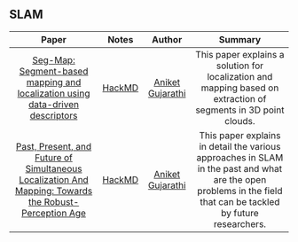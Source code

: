 ## SLAM

| Paper | Notes | Author | Summary |
|:--------:|:--------:|:--------:|:--------:|
| [Seg-Map: Segment-based mapping and localization using data-driven descriptors](https://arxiv.org/pdf/1909.12837.pdf) | [HackMD](https://hackmd.io/@AniketGujarathi/BkmdjaWyw) | [Aniket Gujarathi](https://www.linkedin.com/in/aniket-gujarathi/) | This paper explains a solution for localization and mapping based on extraction of segments in 3D point clouds. |
| [Past, Present, and Future of Simultaneous Localization And Mapping: Towards the Robust-Perception Age](https://ieeexplore.ieee.org/document/7747236) | [HackMD](https://hackmd.io/@AniketGujarathi/HyXSId3yv) | [Aniket Gujarathi](https://www.linkedin.com/in/aniket-gujarathi/) | This paper explains in detail the various approaches in SLAM in the past and what are the open problems in the field that can be tackled by future researchers.|
